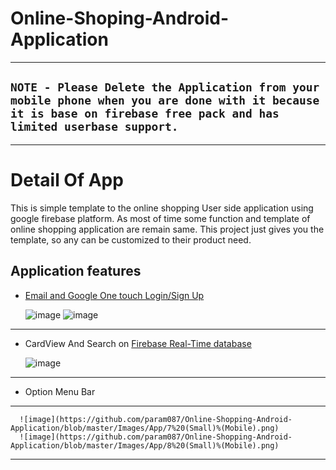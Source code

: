 # Online-Shoping-Android-Application

***
## `NOTE - Please Delete the Application from your mobile phone when you are done with it because it is base on firebase free pack and has limited userbase support.`
***
# Detail Of App
  This is simple template to the online shopping User side application using google firebase platform. As most of time some function and template of online shopping application are remain same. This project just gives you the template, so any can be customized to their product need.
  
## Application features
 * [Email and Google One touch Login/Sign Up](https://firebase.google.com/products/auth/)

      ![image](https://github.com/param087/Online-Shopping-Android-Application/blob/master/Images/App/1%20(Small)%(Mobile).png)
      ![image](https://github.com/param087/Online-Shopping-Android-Application/blob/master/Images/App/2%20(Small)%(Mobile).png)
***
 * CardView And Search on [Firebase Real-Time database](https://firebase.google.com/products/realtime-database/)

      ![image](https://github.com/param087/Online-Shopping-Android-Application/blob/master/Images/App/4%20(Small)%(Mobile).png)
***
 * Option Menu Bar
***
      ![image](https://github.com/param087/Online-Shopping-Android-Application/blob/master/Images/App/7%20(Small)%(Mobile).png)
      ![image](https://github.com/param087/Online-Shopping-Android-Application/blob/master/Images/App/8%20(Small)%(Mobile).png)
***
 



